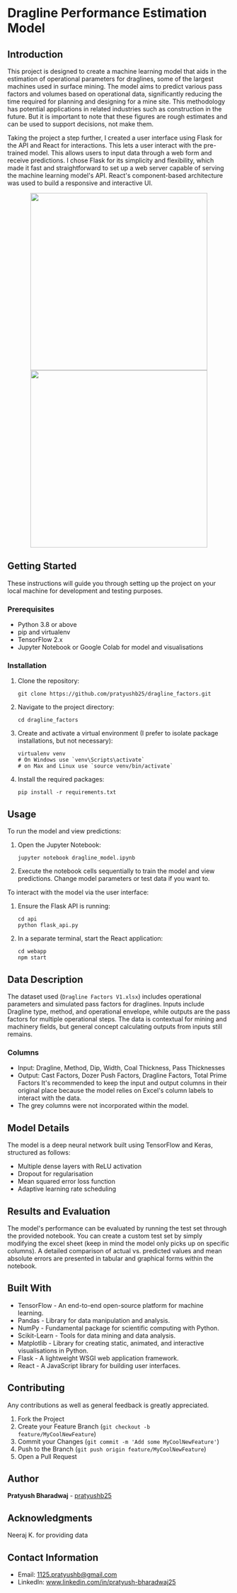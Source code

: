 # Dragline Performance Estimation Model

## Introduction

This project is designed to create a machine learning model that aids in the estimation of operational parameters for draglines, some of the largest machines used in surface mining. The model aims to predict various pass factors and volumes based on operational data, significantly reducing the time required for planning and designing for a mine site. This methodology has potential applications in related industries such as construction in the future. But it is important to note that these figures are rough estimates and can be used to support decisions, not make them. 

Taking the project a step further, I created a user interface using Flask for the API and React for interactions. This lets a user interact with the pre-trained model. This allows users to input data through a web form and receive predictions. I chose Flask for its simplicity and flexibility, which made it fast and straightforward to set up a web server capable of serving the machine learning model's API. React's component-based architecture was used to build a responsive and interactive UI.

<div style="text-align: center;">
    <img src="https://github.com/pratyushb25/dragline_factors/assets/114146978/e430ac01-b208-4801-95f4-f2bf1dda4869" width="400">
</div>
    
<div style="text-align: center;">
    <img src="https://github.com/pratyushb25/dragline_factors/assets/114146978/32af6262-c5f9-42ee-aae4-c35932c318f3" width="400">
</div>  


## Getting Started

These instructions will guide you through setting up the project on your local machine for development and testing purposes.

### Prerequisites

- Python 3.8 or above
- pip and virtualenv
- TensorFlow 2.x
- Jupyter Notebook or Google Colab for model and visualisations
  
### Installation

1. Clone the repository:
   ```
   git clone https://github.com/pratyushb25/dragline_factors.git
   ```
2. Navigate to the project directory:
   ```
   cd dragline_factors
   ```
3. Create and activate a virtual environment (I prefer to isolate package installations, but not necessary):
   ```
   virtualenv venv
   # On Windows use `venv\Scripts\activate`
   # on Max and Linux use `source venv/bin/activate`
   ```
4. Install the required packages:
   ```
   pip install -r requirements.txt
   ```

## Usage

To run the model and view predictions:
1. Open the Jupyter Notebook:
   ```
   jupyter notebook dragline_model.ipynb
   ```
2. Execute the notebook cells sequentially to train the model and view predictions. Change model parameters or test data if you want to. 

To interact with the model via the user interface:
1. Ensure the Flask API is running:
   ```
   cd api
   python flask_api.py
   ```
2. In a separate terminal, start the React application:
   ```
   cd webapp
   npm start
   ```

## Data Description

The dataset used (`Dragline Factors V1.xlsx`) includes operational parameters and simulated pass factors for draglines. Inputs include Dragline type, method, and operational envelope, while outputs are the pass factors for multiple operational steps. The data is contextual for mining and machinery fields, but general concept calculating outputs from inputs still remains. 

### Columns
- Input: Dragline, Method, Dip, Width, Coal Thickness, Pass Thicknesses
- Output: Cast Factors, Dozer Push Factors, Dragline Factors, Total Prime Factors
It's recommended to keep the input and output columns in their original place because the model relies on Excel's column labels to interact with the data.
- The grey columns were not incorporated within the model. 

## Model Details

The model is a deep neural network built using TensorFlow and Keras, structured as follows:
- Multiple dense layers with ReLU activation
- Dropout for regularisation
- Mean squared error loss function
- Adaptive learning rate scheduling

## Results and Evaluation

The model's performance can be evaluated by running the test set through the provided notebook. You can create a custom test set by simply modifying the excel sheet (keep in mind the model only picks up on specific columns). A detailed comparison of actual vs. predicted values and mean absolute errors are presented in tabular and graphical forms within the notebook.

## Built With

- TensorFlow - An end-to-end open-source platform for machine learning.
- Pandas - Library for data manipulation and analysis.
- NumPy - Fundamental package for scientific computing with Python.
- Scikit-Learn - Tools for data mining and data analysis.
- Matplotlib - Library for creating static, animated, and interactive visualisations in Python.
- Flask - A lightweight WSGI web application framework.
- React - A JavaScript library for building user interfaces.

## Contributing

Any contributions as well as general feedback is greatly appreciated.

1. Fork the Project
2. Create your Feature Branch (`git checkout -b feature/MyCoolNewFeature`)
3. Commit your Changes (`git commit -m 'Add some MyCoolNewFeature'`)
4. Push to the Branch (`git push origin feature/MyCoolNewFeature`)
5. Open a Pull Request

## Author

**Pratyush Bharadwaj** - [pratyushb25](https://github.com/pratyushb25)

## Acknowledgments

Neeraj K. for providing data

## Contact Information

- Email: 1125.pratyushb@gmail.com
- LinkedIn: www.linkedin.com/in/pratyush-bharadwaj25
